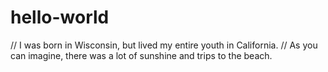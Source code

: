 # hello-world

// I was born in Wisconsin, but lived my entire youth in California.
// As you can imagine, there was a lot of sunshine and trips to the beach.

